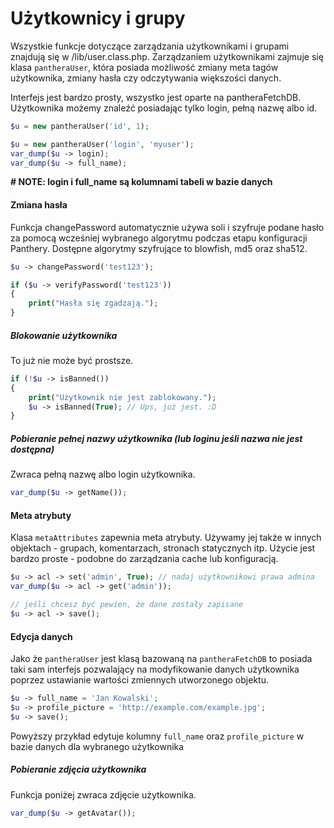 Użytkownicy i grupy
=================

Wszystkie funkcje dotyczące zarządzania użytkownikami i grupami znajdują się w /lib/user.class.php. Zarządzaniem użytkownikami zajmuje się klasa `pantheraUser`, która posiada możliwość zmiany meta tagów użytkownika, zmiany hasła czy odczytywania większości danych.

Interfejs jest bardzo prosty, wszystko jest oparte na pantheraFetchDB. Użytkownika możemy znaleźć posiadając tylko login, pełną nazwę albo id.

```php
$u = new pantheraUser('id', 1);
```

```php
$u = new pantheraUser('login', 'myuser');
var_dump($u -> login);
var_dump($u -> full_name);
```

**# NOTE: login i full_name są kolumnami tabeli w bazie danych**

#### Zmiana hasła

Funkcja changePassword automatycznie używa soli i szyfruje podane hasło za pomocą wcześniej wybranego algorytmu podczas etapu konfiguracji Panthery.
Dostępne algorytmy szyfrujące to blowfish, md5 oraz sha512.

```php
$u -> changePassword('test123');

if ($u -> verifyPassword('test123'))
{
    print("Hasła się zgadzają.");
}
```

##### Blokowanie użytkownika

To już nie może być prostsze.

```php
if (!$u -> isBanned())
{
    print("Użytkownik nie jest zablokowany.");
    $u -> isBanned(True); // Ups, już jest. :D
}
```

##### Pobieranie pełnej nazwy użytkownika (lub loginu jeśli nazwa nie jest dostępna)

Zwraca pełną nazwę albo login użytkownika.

```php
var_dump($u -> getName());
```

#### Meta atrybuty

Klasa `metaAttributes` zapewnia meta atrybuty. Używamy jej także w innych objektach - grupach, komentarzach, stronach statycznych itp.
Użycie jest bardzo proste - podobne do zarządzania cache lub konfiguracją.

```php
$u -> acl -> set('admin', True); // nadaj użytkownikowi prawa admina
var_dump($u -> acl -> get('admin'));

// jeśli chcesz być pewien, że dane zostały zapisane
$u -> acl -> save();
```

#### Edycja danych

Jako że `pantheraUser` jest klasą bazowaną na `pantheraFetchDB` to posiada taki sam interfejs pozwalający na modyfikowanie danych użytkownika poprzez ustawianie wartości zmiennych utworzonego objektu.

```php
$u -> full_name = 'Jan Kowalski';
$u -> profile_picture = 'http://example.com/example.jpg';
$u -> save();
```

Powyższy przykład edytuje kolumny `full_name` oraz `profile_picture` w bazie danych dla wybranego użytkownika

##### Pobieranie zdjęcia użytkownika

Funkcja poniżej zwraca zdjęcie użytkownika.

```php
var_dump($u -> getAvatar());
```
